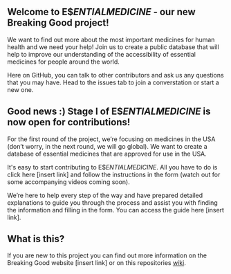 ## Welcome to E$$ENTIAL MEDICINE$ - our new Breaking Good project! 

We want to find out more about the most important medicines for human health and we need your help! Join us to create a public database that will help to improve our understanding of the accessibility of essential medicines for people around the world.

Here on GitHub, you can talk to other contributors and ask us any questions that you may have. Head to the issues tab to join a converstation or start a new one.

## Good news :) Stage I of E$$ENTIAL MEDICINE$ is now open for contributions!

For the first round of the project, we’re focusing on medicines in the USA (don’t worry, in the next round, we will go global). We want to create a database of essential medicines that are approved for use in the USA.

It's easy to start contributing to E$$ENTIAL MEDICINE$. All you have to do is click here [insert link] and follow the instructions in the form (watch out for some accompanying videos coming soon). 

We’re here to help every step of the way and have prepared detailed explanations to guide you through the process and assist you with finding the information and filling in the form. You can access the guide here [insert link].

## What is this?
If you are new to this project you can find out more information on the Breaking Good website [insert link] or on this repositories [wiki](https://github.com/TheBreakingGoodProject/Essential-Medicines/wiki).
